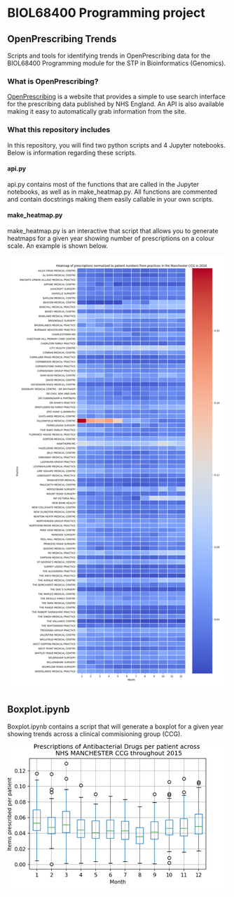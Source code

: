 # BIOL68400 Programming project
## OpenPrescribing Trends
Scripts and tools for identifying trends in OpenPrescribing data for the BIOL68400 Programming module for the STP in Bioinformatics (Genomics).

### What is OpenPrescribing?
[OpenPrescribing](https://openprescribing.net/) is a website that provides a simple to use search interface for the prescribing data published by NHS England. An API is also available making it easy to automatically grab information from the site. 

### What this repository includes
In this repository, you will find two python scripts and 4 Jupyter notebooks. Below is information regarding these scripts.

#### api<span>.py
api<span>.py contains most of the functions that are called in the Jupyter notebooks, as well as in make_heatmap.py. All functions are commented and contain docstrings making them easily callable in your own scripts.

#### make_heatmap.py
make_heatmap.py is an interactive that script that allows you to generate heatmaps for a given year showing number of prescriptions on a colour scale. An example is shown below.

![Image of heatmap example](https://github.com/clarek20/Programming-project/raw/master/2018_14L_5.1.png)

## Boxplot.ipynb

Boxplot.ipynb contains a script that will generate a boxplot for a given year showing trends across a clinical commisioning group (CCG).

![Image of boxplot example](https://github.com/clarek20/Programming-project/raw/master/boxplot.png)
